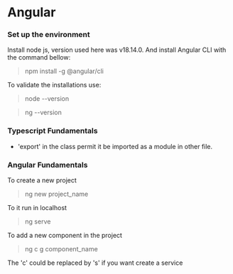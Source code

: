 # Angular

### Set up the environment

Install node js, version used here was v18.14.0. And install Angular CLI with the command bellow:

> npm install -g @angular/cli

To validate the installations use:
> node --version

> ng --version

### Typescript Fundamentals

- 'export' in the class permit it be imported as a module in other file.

### Angular Fundamentals

To create a new project

> ng new project_name

To it run in localhost

> ng serve

To add a new component in the project

> ng c g component_name

The 'c' could be replaced by 's' if you want create a service

